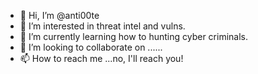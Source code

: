 - 👋 Hi, I’m @anti00te
- 👀 I’m interested in threat intel and vulns.
- 🌱 I’m currently learning how to hunting cyber criminals.
- 💞️ I’m looking to collaborate on ......
- 📫 How to reach me ...no, I'll reach you!

<!---
anti00te/anti00te is a ✨ special ✨ repository because its `README.md` (this file) appears on your GitHub profile.
You can click the Preview link to take a look at your changes.
--->
